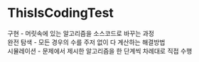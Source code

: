 # ThisIsCodingTest

구현 - 머릿속에 있는 알고리즘을 소스코드로 바꾸는 과정</br>
완전 탐색 - 모든 경우의 수를 주저 없이 다 계산하는 해결방법</br>
시뮬레이션 - 문제에서 제시한 알고리즘을 한 단계씩 차례대로 직접 수행